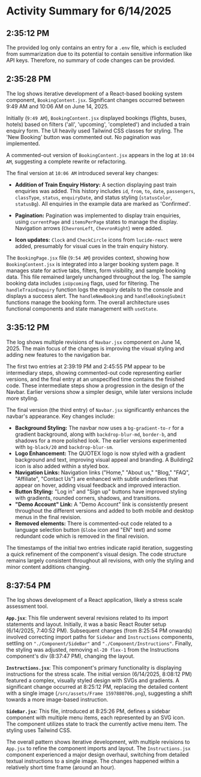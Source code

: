 # Activity Summary for 6/14/2025

## 2:35:12 PM
The provided log only contains an entry for a `.env` file, which is excluded from summarization due to its potential to contain sensitive information like API keys.  Therefore, no summary of code changes can be provided.


## 2:35:28 PM
The log shows iterative development of a React-based booking system component, `BookingContent.jsx`.  Significant changes occurred between 9:49 AM and 10:06 AM on June 14, 2025.

Initially (`9:49 AM`), `BookingContent.jsx` displayed bookings (flights, buses, hotels) based on filters ('all', 'upcoming', 'completed') and included a train enquiry form. The UI heavily used Tailwind CSS classes for styling. The 'New Booking' button was commented out.  No pagination was implemented.

A commented-out version of `BookingContent.jsx` appears in the log at `10:04 AM`, suggesting a complete rewrite or refactoring.

The final version at `10:06 AM` introduced several key changes:

* **Addition of Train Enquiry History:**  A section displaying past train enquiries was added.  This history includes `id`, `from`, `to`, `date`, `passengers`, `classType`, `status`, `enquiryDate`, and status styling (`statusColor`, `statusBg`).  All enquiries in the example data are marked as 'Confirmed'.

* **Pagination:** Pagination was implemented to display train enquiries, using `currentPage` and `itemsPerPage` states to manage the display.  Navigation arrows (`ChevronLeft`, `ChevronRight`) were added.

* **Icon updates:**  `Clock` and `CheckCircle` icons from `lucide-react` were added, presumably for visual cues in the train enquiry history.


The `BookingPage.jsx` file (`9:54 AM`) provides context, showing how `BookingContent.jsx` is integrated into a larger booking system page. It manages state for active tabs, filters, form visibility, and sample booking data.  This file remained largely unchanged throughout the log.  The sample booking data includes `isUpcoming` flags, used for filtering.  The `handleTrainEnquiry` function logs the enquiry details to the console and displays a success alert. The `handleNewBooking` and `handleBookingSubmit` functions manage the booking form.  The overall architecture uses functional components and state management with `useState`.


## 3:35:12 PM
The log shows multiple revisions of `Navbar.jsx` component on June 14, 2025.  The main focus of the changes is improving the visual styling and adding new features to the navigation bar.

The first two entries at 2:39:19 PM and 2:45:55 PM appear to be intermediary steps,  showing commented-out code representing earlier versions, and the final entry at an unspecified time contains the finished code.  These intermediate steps show a progression in the design of the Navbar.  Earlier versions show a simpler design, while later versions include more styling.


The final version (the third entry) of `Navbar.jsx` significantly enhances the navbar's appearance. Key changes include:

* **Background Styling:** The navbar now uses a `bg-gradient-to-r` for a gradient background, along with `backdrop-blur-md`, `border-b`, and shadows for a more polished look. The earlier versions experimented with `bg-black/20` and `backdrop-blur-sm`.
* **Logo Enhancement:** The QUOTEX logo is now styled with a gradient background and text, improving visual appeal and branding.  A Building2 icon is also added within a styled box.
* **Navigation Links:**  Navigation links ("Home," "About us," "Blog," "FAQ", "Affiliate", "Contact Us") are enhanced with subtle underlines that appear on hover, adding visual feedback and improved interaction.
* **Button Styling:**  "Log in" and "Sign up" buttons have improved styling with gradients, rounded corners, shadows, and transitions.
* **"Demo Account" Link:**  A "Demo Account" link is consistently present throughout the different versions and added to both mobile and desktop menus in the final revision.
* **Removed elements:** There is commented-out code related to a language selection button (`Globe` icon and "EN" text) and some redundant code which is removed in the final revision.


The timestamps of the initial two entries indicate rapid iteration,  suggesting a quick refinement of the component's visual design.  The code structure remains largely consistent throughout all revisions, with only the styling and minor content additions changing.


## 8:37:54 PM
The log shows development of a React application, likely a stress scale assessment tool.

**`App.jsx`**: This file underwent several revisions related to its import statements and layout. Initially, it was a basic React Router setup (6/14/2025, 7:40:52 PM).  Subsequent changes (from 8:25:54 PM onwards) involved correcting import paths for `Sidebar` and `Instructions` components, settling on  `"./Component/SideBar"` and `"./Component/Instructions"`.  Finally, the styling was adjusted, removing `ml-20 flex-1` from the Instructions component's div (8:37:47 PM), changing the layout.


**`Instructions.jsx`**: This component's primary functionality is displaying instructions for the stress scale. The initial version (6/14/2025, 8:08:12 PM) featured a complex, visually styled design with SVGs and gradients.  A significant change occurred at 8:25:12 PM, replacing the detailed content with a single image (`/src/assets/Frame 1597880706.png`), suggesting a shift towards a more image-based instruction.


**`SideBar.jsx`**: This file, introduced at 8:25:26 PM, defines a sidebar component with multiple menu items, each represented by an SVG icon.  The component utilizes state to track the currently active menu item.  The styling uses Tailwind CSS.

The overall pattern shows iterative development, with multiple revisions to `App.jsx` to refine the component imports and layout.  The `Instructions.jsx` component experienced a major design overhaul, switching from detailed textual instructions to a single image.  The changes happened within a relatively short time frame (around an hour).

